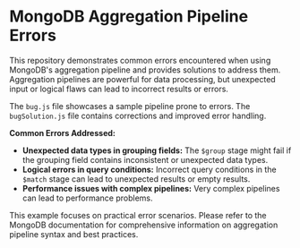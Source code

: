 # MongoDB Aggregation Pipeline Errors

This repository demonstrates common errors encountered when using MongoDB's aggregation pipeline and provides solutions to address them. Aggregation pipelines are powerful for data processing, but unexpected input or logical flaws can lead to incorrect results or errors. 

The `bug.js` file showcases a sample pipeline prone to errors. The `bugSolution.js` file contains corrections and improved error handling.

**Common Errors Addressed:**

* **Unexpected data types in grouping fields:** The `$group` stage might fail if the grouping field contains inconsistent or unexpected data types.
* **Logical errors in query conditions:** Incorrect query conditions in the `$match` stage can lead to unexpected results or empty results.
* **Performance issues with complex pipelines:** Very complex pipelines can lead to performance problems.

This example focuses on practical error scenarios. Please refer to the MongoDB documentation for comprehensive information on aggregation pipeline syntax and best practices.